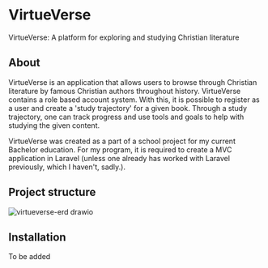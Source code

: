 # VirtueVerse
VirtueVerse: A platform for exploring and studying Christian literature

## About
VirtueVerse is an application that allows users to browse through Christian literature by famous Christian authors throughout history. VirtueVerse contains a role based account system. With this, it is possible to register as a user and create a 'study trajectory' for a given book. Through a study trajectory, one can track progress and use tools and goals to help with studying the given content. 

VirtueVerse was created as a part of a school project for my current Bachelor education. For my program, it is required to create a MVC application in Laravel (unless one already has worked with Laravel previously, which I haven't, sadly.).

## Project structure
![virtueverse-erd drawio](https://github.com/Lex-van-Os/VirtueVerse/assets/44748283/0e5b6736-a1e4-47da-8e1c-55d95342eca8)

## Installation
To be added